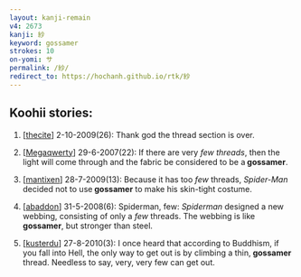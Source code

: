 ```yaml
---
layout: kanji-remain
v4: 2673
kanji: 紗
keyword: gossamer
strokes: 10
on-yomi: サ
permalink: /紗/
redirect_to: https://hochanh.github.io/rtk/紗
---
```


## Koohii stories: 

1) [<a href="http://kanji.koohii.com/profile/thecite">thecite</a>] 2-10-2009(26): Thank god the thread section is over.

2) [<a href="http://kanji.koohii.com/profile/Megaqwerty">Megaqwerty</a>] 29-6-2007(22): If there are very <em>few threads</em>, then the light will come through and the fabric be considered to be a<strong> gossamer</strong>.

3) [<a href="http://kanji.koohii.com/profile/mantixen">mantixen</a>] 28-7-2009(13): Because it has too <em>few</em> threads, <em>Spider-Man</em> decided not to use<strong> gossamer</strong> to make his skin-tight costume.

4) [<a href="http://kanji.koohii.com/profile/abaddon">abaddon</a>] 31-5-2008(6): Spiderman, few: <em>Spiderman</em> designed a new webbing, consisting of only a <em>few</em> threads. The webbing is like<strong> gossamer</strong>, but stronger than steel.

5) [<a href="http://kanji.koohii.com/profile/kusterdu">kusterdu</a>] 27-8-2010(3): I once heard that according to Buddhism, if you fall into Hell, the only way to get out is by climbing a thin,<strong> gossamer</strong> thread. Needless to say, very, very few can get out.

